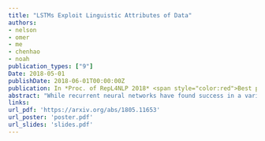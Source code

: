 ```yaml
---
title: "LSTMs Exploit Linguistic Attributes of Data"
authors:
- nelson
- omer
- me
- chenhao
- noah
publication_types: ["9"]
Date: 2018-05-01
publishDate: 2018-06-01T00:00:00Z
publication: In *Proc. of RepL4NLP 2018* <span style="color:red">Best paper award</span>
abstract: "While recurrent neural networks have found success in a variety of natural language processing applications, they are general models of sequential data. We investigate how the properties of natural language data affect an LSTM’s ability to learn a nonlinguistic task: recalling elements from its input. We find that models trained on natural language data are able to recall tokens from much longer sequences than models trained on non-language sequential data. Furthermore, we show that the LSTM learns to solve the memorization task by explicitly using a subset of its neurons to count timesteps in the input. We hypothesize that the patterns and structure in natural language data enable LSTMs to learn by providing approximate ways of reducing loss, but understanding the effect of different training data on the learnability of LSTMs remains an open question."
links:
url_pdf: 'https://arxiv.org/abs/1805.11653'
url_poster: 'poster.pdf'
url_slides: 'slides.pdf'
---
```

